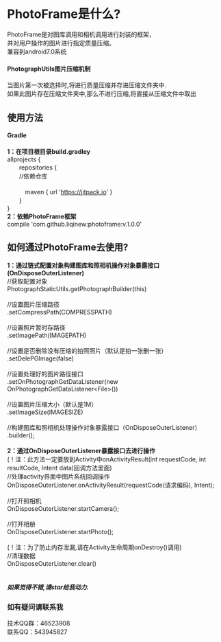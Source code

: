 # PhotoFrame是什么?
PhotoFrame是对图库调用和相机调用进行封装的框架，<br>并对用户操作的图片进行指定质量压缩。<br>兼容到android7.0系统
#### PhotographUtils图片压缩机制
当图片第一次被选择时,将进行质量压缩并存进压缩文件夹中.<br>
如果此图片存在压缩文件夹中,那么不进行压缩,将直接从压缩文件中取出

使用方法
-----
#### Gradle
**1：在项目根目录build.gradley**	<br>
allprojects {<br>
　　repositories { <br>
  　　//依赖仓库	<br>		
　　　maven { url 'https://jitpack.io' }<br>
　　}<br>
}<br>
**2：依赖PhotoFrame框架**<br>
compile 'com.github.liqinew:photoframe:v.1.0.0'
## 如何通过PhotoFrame去使用?
**1：通过链式配置对象构建图库和照相机操作对象暴露接口(OnDisposeOuterListener)**<br>
//获取配置对象<br>
PhotographStaticUtils.getPhotographBuilder(this)<br><br>
//设置图片压缩路径<br>
.setCompressPath(COMPRESSPATH)<br><br>
//设置照片暂时存路径<br>
.setImagePath(IMAGEPATH)<br><br>
//设置是否删除没有压缩的拍照照片（默认是拍一张删一张）<br>
.setDelePGImage(false)<br><br>
//设置处理好的图片路径接口<br>
.setOnPhotographGetDataListener(new OnPhotographGetDataListener\<File>())<br><br>
//设置图片压缩大小（默认是1M）<br>
.setImageSize(IMAGESIZE)<br><br>
//构建图库和照相机处理操作对象暴露接口（OnDisposeOuterListener）<br>
.builder();<br><br>
**2：通过OnDisposeOuterListener暴露接口去进行操作**<br>
(！注：此方法一定要放到Activity中onActivityResult(int requestCode, int resultCode, Intent data)回调方法里面)<br>
//处理activity界面中图片系统回调操作<br>
OnDisposeOuterListener.onActivityResult(requestCode(请求编码), Intent);<br><br>
//打开照相机<br>
OnDisposeOuterListener.startCamera();<br><br>
//打开相册<br>
OnDisposeOuterListener.startPhoto();<br><br>
(！注：为了防止内存泄漏,请在Activity生命周期onDestroy()调用)<br>
//清理数据<br>
OnDisposeOuterListener.clear()<br><br>
##### 如果觉得不错,请star给我动力.

### 如有疑问请联系我
技术QQ群：46523908<br>
联系QQ：543945827

